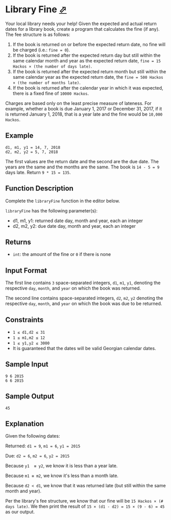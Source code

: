 # Library Fine [⬀](https://www.hackerrank.com/challenges/library-fine)

Your local library needs your help! Given the expected and actual return dates for a library book, create a program that calculates the fine (if any). The fee structure is as follows:

1. If the book is returned on or before the expected return date, no fine will be charged (i.e.: `fine = 0`).
2. If the book is returned after the expected return day but still within the same calendar month and year as the expected return date, `fine = 15 Hackos × (the number of days late)`.
3. If the book is returned after the expected return month but still within the same calendar year as the expected return date, the `fine = 500 Hackos × (the number of months late)`.
4. If the book is returned after the calendar year in which it was expected, there is a fixed fine of `10000 Hackos`.

Charges are based only on the least precise measure of lateness. For example, whether a book is due January 1, 2017 or December 31, 2017, if it is returned January 1, 2018, that is a year late and the fine would be `10,000 Hackos`.

## Example
```
d1, m1, y1 = 14, 7, 2018
d2, m2, y2 = 5, 7, 2018
```

The first values are the return date and the second are the due date. The years are the same and the months are the same. The book is `14 - 5 = 9` days late. Return `9 * 15 = 135`.

## Function Description

Complete the `libraryFine` function in the editor below.

`libraryFine` has the following parameter(s):

- d1, m1, y1: returned date day, month and year, each an integer
- d2, m2, y2: due date day, month and year, each an integer

## Returns

- `int`: the amount of the fine or `0` if there is none

## Input Format

The first line contains `3` space-separated integers, `d1`, `m1`, `y1`, denoting the respective `day`, `month`, and `year` on which the book was returned.

The second line contains  space-separated integers, `d2`, `m2`, `y2` denoting the respective `day`, `month`, and `year` on which the book was due to be returned.

## Constraints
- `1 ≤ d1,d2 ≤ 31`
- `1 ≤ m1,m2 ≤ 12`
- `1 ≤ y1,y2 ≤ 3000`
- It is guaranteed that the dates will be valid Georgian calendar dates.

## Sample Input
```
9 6 2015
6 6 2015
```

## Sample Output
```
45
```

## Explanation

Given the following dates:

Returned: `d1 = 9`, `m1 = 6`, `y1 = 2015`

Due: `d2 = 6`, `m2 = 6`, `y2 = 2015`

Because `y1  ≡ y2`, we know it is less than a year late.

Because `m1 ≡ m2`, we know it's less than a month late.

Because `d2 < d1`, we know that it was returned late (but still within the same month and year).

Per the library's fee structure, we know that our fine will be `15 Hackos × (# days late)`. We then print the result of `15 × (d1 - d2) = 15 × (9 - 6) = 45` as our output.
